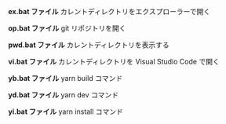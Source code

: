 **ex.bat ファイル**
カレントディレクトリをエクスプローラーで開く

**op.bat ファイル**
git リポジトリを開く

**pwd.bat ファイル**
カレントディレクトリを表示する

**vi.bat ファイル**
カレントディレクトリを Visual Studio Code で開く

**yb.bat ファイル**
yarn build コマンド

**yd.bat ファイル**
yarn dev コマンド

**yi.bat ファイル**
yarn install コマンド
